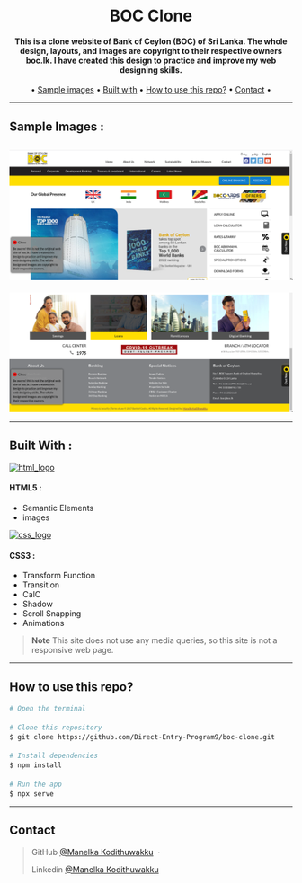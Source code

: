<h1 align="center">
  <br>
    BOC Clone
  <br>
</h1>

<h4 align="center">
   This is a clone website of Bank of Ceylon (BOC) of Sri Lanka. The whole design, layouts, and images are copyright to their respective owners <a>boc.lk</a>.
  I have created this design to practice and improve my web designing skills. 
</h4>

<p align="center">
  • <a href="#sample-images">Sample images</a> •
  <a href="#built-with">Built with</a> •
  <a href="#how-to-use-this-repo">How to use this repo?</a> •
  <a href="#contact">Contact</a> •
</p>

---

## Sample Images :

![screenshot](images/Screenshot_1.png)
<br>
---

![screenshot](images/Screenshot_2.png)

---
## Built With :

[![html_logo](https://forthebadge.com/images/badges/uses-html.svg)](https://html.spec.whatwg.org/)

#### HTML5 :

- Semantic Elements
- images


[![css_logo](https://forthebadge.com/images/badges/uses-css.svg)](https://developer.mozilla.org/en-US/docs/Web/CSS)

#### CSS3 :

- Transform Function
- Transition
- CalC
- Shadow
- Scroll Snapping
- Animations

> **Note**
> This site does not use any media queries, so this site is not a responsive web page.

---

## How to use this repo?

```bash
# Open the terminal 

# Clone this repository
$ git clone https://github.com/Direct-Entry-Program9/boc-clone.git

# Install dependencies
$ npm install

# Run the app
$ npx serve
```

---

## Contact

> GitHub [@Manelka Kodithuwakku](https://github.com/ManelkaKodithuwakku) &nbsp;&middot;&nbsp;
> 
> Linkedin [@Manelka Kodithuwakku](https://www.linkedin.com/in/manelka-kodithuwakku/)